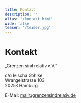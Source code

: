 ```yaml
---
title: Kontakt
description: ''
alias: '/kontakt.html'
wide: false
teaser: '/teaser.jpg'
---
```


# Kontakt

„Grenzen sind relativ e.V.“

c/o Mischa Gohlke  
Wrangelstrasse 103  
20253 Hamburg

E-Mail: mail@grenzensindrelativ.de
